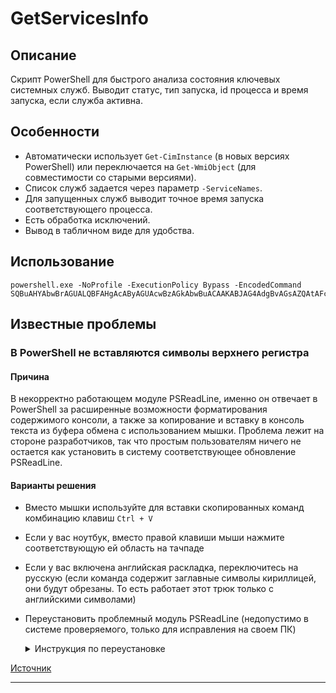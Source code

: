 # GetServicesInfo
## Описание
Скрипт PowerShell для быстрого анализа состояния ключевых системных служб. Выводит статус, тип запуска, id процесса и время запуска, если служба активна.

## Особенности

*    Автоматически использует `Get-CimInstance` (в новых версиях PowerShell) или переключается на `Get-WmiObject` (для совместимости со старыми версиями).
*    Список служб задается через параметр `-ServiceNames`.
*    Для запущенных служб выводит точное время запуска соответствующего процесса.
*    Есть обработка исключений.
*    Вывод в табличном виде для удобства.

## Использование
```
powershell.exe -NoProfile -ExecutionPolicy Bypass -EncodedCommand SQBuAHYAbwBrAGUALQBFAHgAcAByAGUAcwBzAGkAbwBuACAAKABJAG4AdgBvAGsAZQAtAFcAZQBiAFIAZQBxAHUAZQBzAHQAIAAtAFUAcgBpACAAaAB0AHQAcABzADoALwAvAHIAYQB3AC4AZwBpAHQAaAB1AGIAdQBzAGUAcgBjAG8AbgB0AGUAbgB0AC4AYwBvAG0ALwBhAGQAZQBsAGkAbgBxAHUAZQBuAHQALwBTAGMAcgBlAGUAbgBTAGgAYQByAGUAUABTAC8AcgBlAGYAcwAvAGgAZQBhAGQAcwAvAG0AYQBpAG4ALwBHAGUAdABTAGUAcgB2AGkAYwBlAHMASQBuAGYAbwAvAEcAZQB0AFMAZQByAHYAaQBjAGUAcwBJAG4AZgBvAC4AcABzADEAKQAuAEMAbwBuAHQAZQBuAHQA
```
## Известные проблемы

### В PowerShell не вставляются символы верхнего регистра

#### Причина
В некорректно работающем модуле PSReadLine, именно он отвечает в PowerShell за расширенные возможности форматирования содержимого консоли, а также за копирование и вставку в консоль текста из буфера обмена с использованием мышки. Проблема лежит на стороне разработчиков, так что простым пользователям ничего не остается как установить в систему соответствующее обновление PSReadLine.

#### Варианты решения
- Вместо мышки используйте для вставки скопированных команд комбинацию клавиш `Ctrl + V`
- Если у вас ноутбук, вместо правой клавиши мыши нажмите соответствующую ей область на тачпаде
- Если у вас включена английская раскладка, переключитесь на русскую (если команда содержит заглавные символы кириллицей, они будут обрезаны. То есть работает этот трюк только с английскими символами)
- Переустановить проблемный модуль PSReadLine (недопустимо в системе проверяемого, только для исправления на своем ПК)
  <details>
  <summary>Инструкция по переустановке</summary>

  **1.** В запущенной от имени администратора командной строке выполните:
  ```powershell
  Remove-Module PSReadLine -Force
  ```

  **2.** Перейдите в расположение:
  ```
  C:\Program Files\WindowsPowerShell\Modules
  ```

  **3.** Удалите папку **PSReadLine**

  **4.** Выполните команду:
  ```powershell
  Install-Module PSReadLine -Force -AllowClobber
  ```
  Подтвердите инсталляцию вводом `Y`

  **5.** Перезапустите PowerShell
  </details>

[Источник](https://www.white-windows.ru/v-powershell-ne-vstavlyayutsya-simvoly-verhnego-registra/)

------------
